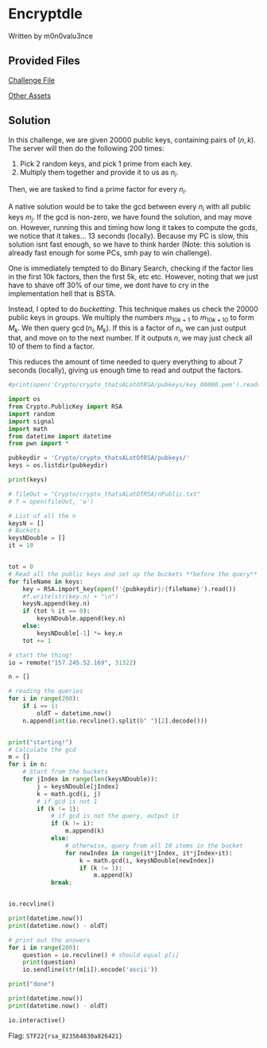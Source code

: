 # Encryptdle
Written by m0n0valu3nce
## Provided Files 
[Challenge File](./assets/thatsALotOfRSA/rsa_challenge.py)

[Other Assets](./assets/thatsALotOfRSA/pubkeys.zip)

## Solution
In this challenge, we are given 20000 public keys, containing pairs of $(n, k)$. The server will then do the following 200 times:

1. Pick 2 random keys, and pick 1 prime from each key.
2. Multiply them together and provide it to us as $n_i$.

Then, we are tasked to find a prime factor for every $n_i$.

A native solution would be to take the gcd between every $n_i$ with all public keys $m_j$. If the gcd is non-zero, we have found the solution, and may move on. However, running this and timing how long it takes to compute the gcds, we notice that it takes... 13 seconds (locally). Because my PC is slow, this solution isnt fast enough, so we have to think harder (Note: this solution is already fast enough for some PCs, smh pay to win challenge). 

One is immediately tempted to do Binary Search, checking if the factor lies in the first 10k factors, then the first 5k, etc etc. However, noting that we just have to shave off 30% of our time, we dont have to cry in the implementation hell that is BSTA. 

Instead, I opted to do _bucketting_. This technique makes us check the 20000 public keys in groups. We multiply the numbers $m_{10k+1}$ to  $m_{10k+10}$ to form $M_k$. We then query $\gcd(n_i, M_k)$. If this is a factor of $n_i$, we can just output that, and move on to the next number. If it outputs $n$, we may just check all 10 of them to find a factor. 

This reduces the amount of time needed to query everything to about 7 seconds (locally), giving us enough time to read and output the factors. 
```py
#print(open('Crypto/crypto_thatsALotOfRSA/pubkeys/key_00000.pem').read())

import os
from Crypto.PublicKey import RSA
import random
import signal
import math
from datetime import datetime
from pwn import *

pubkeydir = 'Crypto/crypto_thatsALotOfRSA/pubkeys/'
keys = os.listdir(pubkeydir)

print(keys)

# fileOut = "Crypto/crypto_thatsALotOfRSA/nPublic.txt"
# f = open(fileOut, 'w')

# List of all the n
keysN = []
# Buckets
keysNDouble = []
it = 10


tot = 0
# Read all the public keys and set up the buckets **before the query**
for fileName in keys:
    key = RSA.import_key(open(f'{pubkeydir}/{fileName}').read())   
    #f.write(str(key.n) + "\n")
    keysN.append(key.n)
    if (tot % it == 0):
        keysNDouble.append(key.n)
    else:
        keysNDouble[-1] *= key.n
    tot += 1

# start the thing!
io = remote("157.245.52.169", 31322)

n = []

# reading the queries
for i in range(200):
    if i == 1:
        oldT = datetime.now()
    n.append(int(io.recvline().split(b" ")[2].decode()))


print("starting!")
# Calculate the gcd
m = []
for i in n:
    # Start from the buckets
    for jIndex in range(len(keysNDouble)):
        j = keysNDouble[jIndex]
        k = math.gcd(i, j)
        # if gcd is not 1
        if (k != 1):
            # if gcd is not the query, output it
            if (k != i):
                m.append(k)
            else:
                # otherwise, query from all 10 items in the bucket
                for newIndex in range(it*jIndex, it*jIndex+it):
                    k = math.gcd(i, keysNDouble[newIndex])
                    if (k != 1):
                        m.append(k)
            break;


io.recvline()

print(datetime.now())
print(datetime.now() - oldT)

# print out the answers
for i in range(200):
    question = io.recvline() # should equal p[i]
    print(question)
    io.sendline(str(m[i]).encode('ascii'))

print("done")

print(datetime.now())
print(datetime.now() - oldT)

io.interactive()
```

Flag: `STF22{rsa_823564830a826421}`
